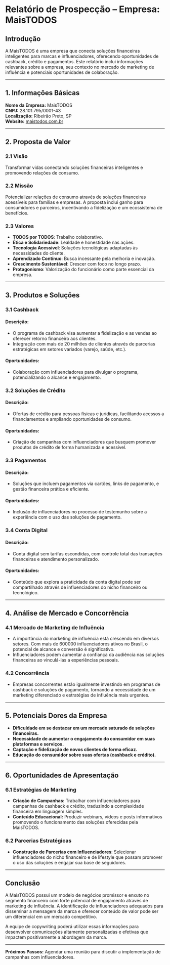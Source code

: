 # Relatório de Prospecção – Empresa: MaisTODOS

## Introdução
A MaisTODOS é uma empresa que conecta soluções financeiras inteligentes para marcas e influenciadores, oferecendo oportunidades de cashback, crédito e pagamentos. Este relatório inclui informações relevantes sobre a empresa, seu contexto no mercado de marketing de influência e potenciais oportunidades de colaboração.

---

## 1. Informações Básicas

**Nome da Empresa:** MaisTODOS  
**CNPJ:** 28.101.795/0001-43  
**Localização:** Ribeirão Preto, SP  
**Website:** [maistodos.com.br](https://www.maistodos.com.br)

---

## 2. Proposta de Valor

### 2.1 Visão
Transformar vidas conectando soluções financeiras inteligentes e promovendo relações de consumo.

### 2.2 Missão
Potencializar relações de consumo através de soluções financeiras acessíveis para famílias e empresas. A proposta inclui ganho para consumidores e parceiros, incentivando a fidelização e um ecossistema de benefícios.

### 2.3 Valores
- **TODOS por TODOS**: Trabalho colaborativo.
- **Ética e Solidariedade**: Lealdade e honestidade nas ações.
- **Tecnologia Acessível**: Soluções tecnológicas adaptadas às necessidades do cliente.
- **Aprendizado Contínuo**: Busca incessante pela melhoria e inovação.
- **Crescimento Sustentável**: Crescer com foco no longo prazo.
- **Protagonismo**: Valorização do funcionário como parte essencial da empresa.

---

## 3. Produtos e Soluções

### 3.1 Cashback

#### Descrição:
- O programa de cashback visa aumentar a fidelização e as vendas ao oferecer retorno financeiro aos clientes.
- Integração com mais de 20 milhões de clientes através de parcerias estratégicas em setores variados (varejo, saúde, etc.).

#### Oportunidades:
- Colaboração com influenciadores para divulgar o programa, potencializando o alcance e engajamento.

### 3.2 Soluções de Crédito

#### Descrição:
- Ofertas de crédito para pessoas físicas e jurídicas, facilitando acessos a financiamentos e ampliando oportunidades de consumo.

#### Oportunidades:
- Criação de campanhas com influenciadores que busquem promover produtos de crédito de forma humanizada e acessível.

### 3.3 Pagamentos

#### Descrição:
- Soluções que incluem pagamentos via cartões, links de pagamento, e gestão financeira prática e eficiente.

#### Oportunidades:
- Inclusão de influenciadores no processo de testemunho sobre a experiência com o uso das soluções de pagamento.

### 3.4 Conta Digital

#### Descrição:
- Conta digital sem tarifas escondidas, com controle total das transações financeiras e atendimento personalizado.

#### Oportunidades:
- Conteúdo que explora a praticidade da conta digital pode ser compartilhado através de influenciadores do nicho financeiro ou tecnológico.

---

## 4. Análise de Mercado e Concorrência

### 4.1 Mercado de Marketing de Influência
- A importância do marketing de influência está crescendo em diversos setores. Com mais de 600000 influenciadores ativos no Brasil, o potencial de alcance e conversão é significativo.
- Influenciadores podem aumentar a confiança da audiência nas soluções financeiras ao vinculá-las a experiências pessoais.

### 4.2 Concorrência
- Empresas concorrentes estão igualmente investindo em programas de cashback e soluções de pagamento, tornando a necessidade de um marketing diferenciado e estratégias de influência mais urgentes.

---

## 5. Potenciais Dores da Empresa

- **Dificuldade em se destacar em um mercado saturado de soluções financeiras.**
- **Necessidade de aumentar o engajamento do consumidor em suas plataformas e serviços.**
- **Captação e fidelização de novos clientes de forma eficaz.**
- **Educação do consumidor sobre suas ofertas (cashback e crédito).**

---

## 6. Oportunidades de Apresentação

### 6.1 Estratégias de Marketing
- **Criação de Campanhas:** Trabalhar com influenciadores para campanhas de cashback e crédito, traduzindo a complexidade financeira em linguagem simples.
- **Conteúdo Educacional:** Produzir webinars, vídeos e posts informativos promovendo o funcionamento das soluções oferecidas pela MaisTODOS.

### 6.2 Parcerias Estratégicas
- **Construção de Parcerias com Influenciadores**: Selecionar influenciadores do nicho financeiro e de lifestyle que possam promover o uso das soluções e engajar sua base de seguidores.

---

## Conclusão

A MaisTODOS possui um modelo de negócios promissor e enxuto no segmento financeiro com forte potencial de engajamento através de marketing de influência. A identificação de influenciadores adequados para disseminar a mensagem da marca e oferecer conteúdo de valor pode ser um diferencial em um mercado competitivo. 

A equipe de copywriting poderá utilizar essas informações para desenvolver comunicações altamente personalizadas e efetivas que impactem positivamente a abordagem da marca.

--- 

**Próximos Passos:** Agendar uma reunião para discutir a implementação de campanhas com influenciadores.
